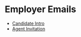 # Employer Emails

* [Candidate Intro](candidate-intro.html)
* [Agent Invitation](agent-invitation.html)
